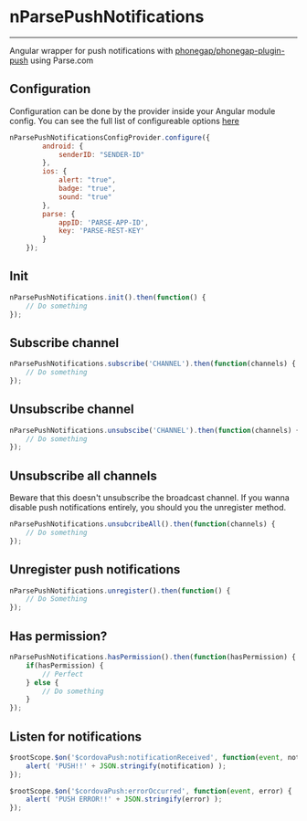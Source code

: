 # nParsePushNotifications
---
Angular wrapper for push notifications with [phonegap/phonegap-plugin-push](https://github.com/phonegap/phonegap-plugin-push) using Parse.com

## Configuration

Configuration can be done by the provider inside your Angular module config. You can see the full list of configureable options [here](https://github.com/phonegap/phonegap-plugin-push/blob/master/docs/API.md#pushnotificationinitoptions)

```javascript
nParsePushNotificationsConfigProvider.configure({
		android: {
			senderID: "SENDER-ID"
		},
		ios: {
			alert: "true",
			badge: "true",
			sound: "true"
		},
		parse: {
			appID: 'PARSE-APP-ID',
			key: 'PARSE-REST-KEY'
		}
	});
```

## Init
```javascript
nParsePushNotifications.init().then(function() {
    // Do something
});
```

## Subscribe channel
```javascript
nParsePushNotifications.subscribe('CHANNEL').then(function(channels) {
    // Do something
});
```

## Unsubscribe channel
```javascript
nParsePushNotifications.unsubscibe('CHANNEL').then(function(channels) {
    // Do something
});
```

## Unsubscribe all channels
Beware that this doesn't unsubscribe the broadcast channel. If you wanna disable push notifications entirely, you should you the unregister method.
```javascript
nParsePushNotifications.unsubcribeAll().then(function(channels) {
    // Do something
});
```

## Unregister push notifications
```javascript
nParsePushNotifications.unregister().then(function() {
    // Do Something
});
```
## Has permission?
```javascript
nParsePushNotifications.hasPermission().then(function(hasPermission) {
    if(hasPermission) {
        // Perfect
    } else {
        // Do something
    }
});
```

## Listen for notifications
```javascript
$rootScope.$on('$cordovaPush:notificationReceived', function(event, notification) {
    alert( 'PUSH!!' + JSON.stringify(notification) );
});

$rootScope.$on('$cordovaPush:errorOccurred', function(event, error) {
    alert( 'PUSH ERROR!!' + JSON.stringify(error) );
});
```


